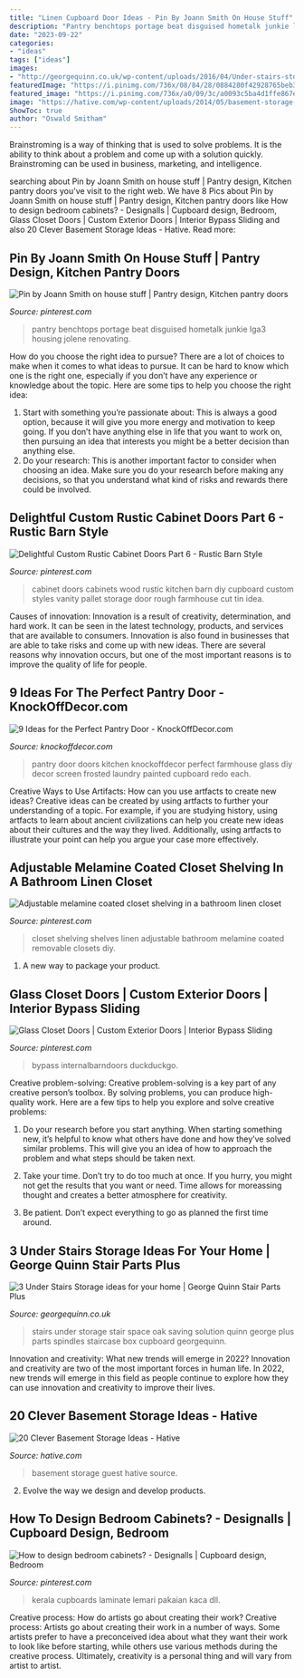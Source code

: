```yaml
---
title: "Linen Cupboard Door Ideas - Pin By Joann Smith On House Stuff"
description: "Pantry benchtops portage beat disguised hometalk junkie lga3 housing jolene renovating"
date: "2023-09-22"
categories:
- "ideas"
tags: ["ideas"]
images:
- "http://georgequinn.co.uk/wp-content/uploads/2016/04/Under-stairs-storage-space-saving-solution-George-Quinn-Stair-Parts-Plus-5.jpg"
featuredImage: "https://i.pinimg.com/736x/08/84/28/0884280f42928765beb390f0642e237c.jpg"
featured_image: "https://i.pinimg.com/736x/a0/09/3c/a0093c5ba4d1ffe867e52d68f8027d69--closet-shelving-linen-closets.jpg"
image: "https://hative.com/wp-content/uploads/2014/05/basement-storage-ideas/20-basement-guest-room.jpg"
ShowToc: true
author: "Oswald Smitham"
---
```



Brainstroming is a way of thinking that is used to solve problems. It is the ability to think about a problem and come up with a solution quickly. Brainstroming can be used in business, marketing, and intelligence.

	

		
searching about Pin by Joann Smith on house stuff | Pantry design, Kitchen pantry doors you've visit to the right web. We have 8 Pics about Pin by Joann Smith on house stuff | Pantry design, Kitchen pantry doors like How to design bedroom cabinets? - Designalls | Cupboard design, Bedroom, Glass Closet Doors | Custom Exterior Doors | Interior Bypass Sliding and also 20 Clever Basement Storage Ideas - Hative. Read more:
		
    
## Pin By Joann Smith On House Stuff | Pantry Design, Kitchen Pantry Doors

<img loading=lazy src="https://i.pinimg.com/originals/04/7e/86/047e862d90e5a1f0d98f7e686683d14c.jpg" onerror="this.onerror=null;this.src='https://tse4.mm.bing.net/th?id=OIP.FV6biKM3zAY8LaPGSfiuXgHaJ4&amp;pid=15.1';" alt="Pin by Joann Smith on house stuff | Pantry design, Kitchen pantry doors">

_Source: pinterest.com_

>pantry benchtops portage beat disguised hometalk junkie lga3 housing jolene renovating. 

	

How do you choose the right idea to pursue?
There are a lot of choices to make when it comes to what ideas to pursue. It can be hard to know which one is the right one, especially if you don’t have any experience or knowledge about the topic. Here are some tips to help you choose the right idea: 
1. Start with something you’re passionate about: This is always a good option, because it will give you more energy and motivation to keep going. If you don’t have anything else in life that you want to work on, then pursuing an idea that interests you might be a better decision than anything else. 
2. Do your research: This is another important factor to consider when choosing an idea. Make sure you do your research before making any decisions, so that you understand what kind of risks and rewards there could be involved. 

    
## Delightful Custom Rustic Cabinet Doors Part 6 - Rustic Barn Style

<img loading=lazy src="https://i.pinimg.com/736x/8e/c3/97/8ec397e5c80c307becd8272d1509d762--rustic-cabinet-doors-rustic-wood-cabinets.jpg" onerror="this.onerror=null;this.src='https://tse4.mm.bing.net/th?id=OIP.Lw0aRHMaOd0FFZS8zX3hRgHaLI&amp;pid=15.1';" alt="Delightful Custom Rustic Cabinet Doors Part 6 - Rustic Barn Style">

_Source: pinterest.com_

>cabinet doors cabinets wood rustic kitchen barn diy cupboard custom styles vanity pallet storage door rough farmhouse cut tin idea. 

	

Causes of innovation:
Innovation is a result of creativity, determination, and hard work. It can be seen in the latest technology, products, and services that are available to consumers. Innovation is also found in businesses that are able to take risks and come up with new ideas. There are several reasons why innovation occurs, but one of the most important reasons is to improve the quality of life for people.

    
## 9 Ideas For The Perfect Pantry Door - KnockOffDecor.com

<img loading=lazy src="https://knockoffdecor.com/wp-content/uploads/2016/08/pantrycollage-990x1024.jpg" onerror="this.onerror=null;this.src='https://tse1.mm.bing.net/th?id=OIP.gDrINn7vvXXFU46T3y0AyQHaHq&amp;pid=15.1';" alt="9 Ideas for the Perfect Pantry Door - KnockOffDecor.com">

_Source: knockoffdecor.com_

>pantry door doors kitchen knockoffdecor perfect farmhouse glass diy decor screen frosted laundry painted cupboard redo each. 

	

Creative Ways to Use Artifacts: How can you use artfacts to create new ideas?
Creative ideas can be created by using artfacts to further your understanding of a topic. For example, if you are studying history, using artfacts to learn about ancient civilizations can help you create new ideas about their cultures and the way they lived. Additionally, using artfacts to illustrate your point can help you argue your case more effectively.

    
## Adjustable Melamine Coated Closet Shelving In A Bathroom Linen Closet

<img loading=lazy src="https://i.pinimg.com/736x/a0/09/3c/a0093c5ba4d1ffe867e52d68f8027d69--closet-shelving-linen-closets.jpg" onerror="this.onerror=null;this.src='https://tse2.mm.bing.net/th?id=OIP.L1vrcBtwQvN15wLabOqfJAHaLD&amp;pid=15.1';" alt="Adjustable melamine coated closet shelving in a bathroom linen closet">

_Source: pinterest.com_

>closet shelving shelves linen adjustable bathroom melamine coated removable closets diy. 

	

1. A new way to package your product.

    
## Glass Closet Doors | Custom Exterior Doors | Interior Bypass Sliding

<img loading=lazy src="https://i.pinimg.com/736x/64/86/3a/64863ae981f67e4e36828b67652c418a.jpg" onerror="this.onerror=null;this.src='https://tse3.mm.bing.net/th?id=OIP.geRWZpLDukFciA9mBBS_VAHaLA&amp;pid=15.1';" alt="Glass Closet Doors | Custom Exterior Doors | Interior Bypass Sliding">

_Source: pinterest.com_

>bypass internalbarndoors duckduckgo. 

	

Creative problem-solving:
Creative problem-solving is a key part of any creative person’s toolbox. By solving problems, you can produce high-quality work. Here are a few tips to help you explore and solve creative problems:
1) Do your research before you start anything. When starting something new, it’s helpful to know what others have done and how they’ve solved similar problems. This will give you an idea of how to approach the problem and what steps should be taken next.

2) Take your time. Don’t try to do too much at once. If you hurry, you might not get the results that you want or need. Time allows for moreassing thought and creates a better atmosphere for creativity.

3) Be patient. Don’t expect everything to go as planned the first time around.

    
## 3 Under Stairs Storage Ideas For Your Home | George Quinn Stair Parts Plus

<img loading=lazy src="http://georgequinn.co.uk/wp-content/uploads/2016/04/Under-stairs-storage-space-saving-solution-George-Quinn-Stair-Parts-Plus-5.jpg" onerror="this.onerror=null;this.src='https://tse2.mm.bing.net/th?id=OIP.WLSn3Y5S9NnkT-4I199MyAHaJ4&amp;pid=15.1';" alt="3 Under Stairs Storage ideas for your home | George Quinn Stair Parts Plus">

_Source: georgequinn.co.uk_

>stairs under storage stair space oak saving solution quinn george plus parts spindles staircase box cupboard georgequinn. 

	

Innovation and creativity: What new trends will emerge in 2022?
Innovation and creativity are two of the most important forces in human life. In 2022, new trends will emerge in this field as people continue to explore how they can use innovation and creativity to improve their lives.

    
## 20 Clever Basement Storage Ideas - Hative

<img loading=lazy src="https://hative.com/wp-content/uploads/2014/05/basement-storage-ideas/20-basement-guest-room.jpg" onerror="this.onerror=null;this.src='https://tse3.mm.bing.net/th?id=OIP.b7oO10cIyDngqib2eUmWWwHaLG&amp;pid=15.1';" alt="20 Clever Basement Storage Ideas - Hative">

_Source: hative.com_

>basement storage guest hative source. 

	

2. Evolve the way we design and develop products.

    
## How To Design Bedroom Cabinets? - Designalls | Cupboard Design, Bedroom

<img loading=lazy src="https://i.pinimg.com/736x/08/84/28/0884280f42928765beb390f0642e237c.jpg" onerror="this.onerror=null;this.src='https://tse2.mm.bing.net/th?id=OIP.hHWZ0B5SFmxDMhedhxbXbwHaFj&amp;pid=15.1';" alt="How to design bedroom cabinets? - Designalls | Cupboard design, Bedroom">

_Source: pinterest.com_

>kerala cupboards laminate lemari pakaian kaca dll. 

	

Creative process: How do artists go about creating their work?
Creative process: Artists go about creating their work in a number of ways. Some artists prefer to have a preconceived idea about what they want their work to look like before starting, while others use various methods during the creative process. Ultimately, creativity is a personal thing and will vary from artist to artist.

